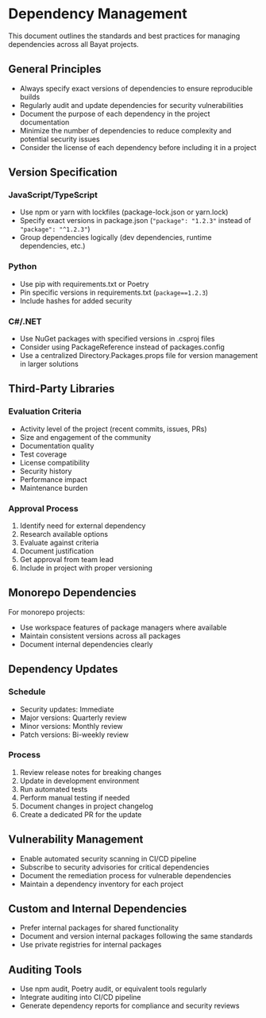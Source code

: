 # Dependency Management

This document outlines the standards and best practices for managing dependencies across all Bayat projects.

## General Principles

- Always specify exact versions of dependencies to ensure reproducible builds
- Regularly audit and update dependencies for security vulnerabilities
- Document the purpose of each dependency in the project documentation
- Minimize the number of dependencies to reduce complexity and potential security issues
- Consider the license of each dependency before including it in a project

## Version Specification

### JavaScript/TypeScript
- Use npm or yarn with lockfiles (package-lock.json or yarn.lock)
- Specify exact versions in package.json (`"package": "1.2.3"` instead of `"package": "^1.2.3"`)
- Group dependencies logically (dev dependencies, runtime dependencies, etc.)

### Python
- Use pip with requirements.txt or Poetry
- Pin specific versions in requirements.txt (`package==1.2.3`)
- Include hashes for added security

### C#/.NET
- Use NuGet packages with specified versions in .csproj files
- Consider using PackageReference instead of packages.config
- Use a centralized Directory.Packages.props file for version management in larger solutions

## Third-Party Libraries

### Evaluation Criteria
- Activity level of the project (recent commits, issues, PRs)
- Size and engagement of the community
- Documentation quality
- Test coverage
- License compatibility
- Security history
- Performance impact
- Maintenance burden

### Approval Process
1. Identify need for external dependency
2. Research available options
3. Evaluate against criteria
4. Document justification
5. Get approval from team lead
6. Include in project with proper versioning

## Monorepo Dependencies

For monorepo projects:
- Use workspace features of package managers where available
- Maintain consistent versions across all packages
- Document internal dependencies clearly

## Dependency Updates

### Schedule
- Security updates: Immediate
- Major versions: Quarterly review
- Minor versions: Monthly review
- Patch versions: Bi-weekly review

### Process
1. Review release notes for breaking changes
2. Update in development environment
3. Run automated tests
4. Perform manual testing if needed
5. Document changes in project changelog
6. Create a dedicated PR for the update

## Vulnerability Management

- Enable automated security scanning in CI/CD pipeline
- Subscribe to security advisories for critical dependencies
- Document the remediation process for vulnerable dependencies
- Maintain a dependency inventory for each project

## Custom and Internal Dependencies

- Prefer internal packages for shared functionality
- Document and version internal packages following the same standards
- Use private registries for internal packages

## Auditing Tools

- Use npm audit, Poetry audit, or equivalent tools regularly
- Integrate auditing into CI/CD pipeline
- Generate dependency reports for compliance and security reviews 